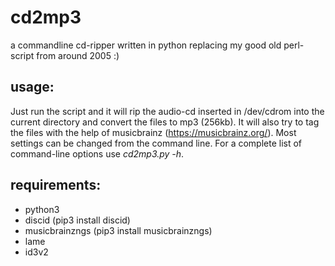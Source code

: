 # cd2mp3

a commandline cd-ripper written in python replacing my good old perl-script from around 2005 :)

## usage:

Just run the script and it will rip the audio-cd inserted in /dev/cdrom into the current directory and convert the files to mp3 (256kb). It will also try to tag the files with the help of musicbrainz (https://musicbrainz.org/). Most settings can be changed from the command line. For a complete list of command-line options use *cd2mp3.py -h*.

## requirements:

* python3
* discid (pip3 install discid)
* musicbrainzngs (pip3 install musicbrainzngs)
* lame
* id3v2
